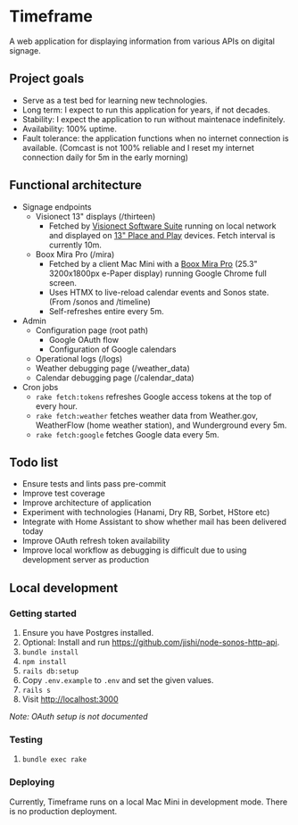 # Timeframe

A web application for displaying information from various APIs on digital signage.

## Project goals

- Serve as a test bed for learning new technologies.
- Long term: I expect to run this application for years, if not decades.
- Stability: I expect the application to run without maintenace indefinitely.
- Availability: 100% uptime.
- Fault tolerance: the application functions when no internet connection is available. (Comcast is not 100% reliable and I reset my internet connection daily for 5m in the early morning)

## Functional architecture

- Signage endpoints
    - Visionect 13" displays (/thirteen)
        - Fetched by [Visionect Software Suite](https://docs.visionect.com/VisionectSoftwareSuite/index.html) running on local network and displayed on [13" Place and Play](https://www.visionect.com/shop/place-play-13/) devices. Fetch interval is currently 10m.
    - Boox Mira Pro (/mira)
        - Fetched by a client Mac Mini with a [Boox Mira Pro](https://shop.boox.com/products/mira) (25.3" 3200x1800px e-Paper display) running Google Chrome full screen.
        - Uses HTMX to live-reload calendar events and Sonos state. (From /sonos and /timeline)
        - Self-refreshes entire every 5m.
- Admin
    - Configuration page (root path)
        - Google OAuth flow
        - Configuration of Google calendars
    - Operational logs (/logs)
    - Weather debugging page (/weather_data)
    - Calendar debugging page (/calendar_data)
- Cron jobs
    - `rake fetch:tokens` refreshes Google access tokens at the top of every hour.
    - `rake fetch:weather` fetches weather data from Weather.gov, WeatherFlow (home weather station), and Wunderground every 5m.
    - `rake fetch:google` fetches Google data every 5m.

## Todo list

- Ensure tests and lints pass pre-commit
- Improve test coverage
- Improve architecture of application
- Experiment with technologies (Hanami, Dry RB, Sorbet, HStore etc)
- Integrate with Home Assistant to show whether mail has been delivered today
- Improve OAuth refresh token availability
- Improve local workflow as debugging is difficult due to using development server as production

## Local development

### Getting started

1) Ensure you have Postgres installed.
1) Optional: Install and run https://github.com/jishi/node-sonos-http-api.
1) `bundle install`
1) `npm install`
1) `rails db:setup`
1) Copy `.env.example` to `.env` and set the given values.
1) `rails s`
1) Visit [http://localhost:3000](http://localhost:3000)

_Note: OAuth setup is not documented_

### Testing

1) `bundle exec rake`

### Deploying

Currently, Timeframe runs on a local Mac Mini in development mode. There is no production deployment.
